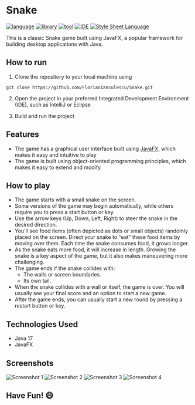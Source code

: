 # Snake

[![language](https://img.shields.io/badge/language-Java%2017-blue?labelColor=gray&style=flat&link=https://www.java.com/en/)](https://www.java.com/en/)
[![library](https://img.shields.io/badge/library-JavaFX-green?labelColor=gray&style=flat&link=https://openjfx.io/)](https://openjfx.io/)
[![tool](https://img.shields.io/badge/tool-Scene%20Builder-orange?labelColor=gray&style=flat&link=https://gluonhq.com/products/scene-builder/)](https://gluonhq.com/products/scene-builder/)
[![IDE](https://img.shields.io/badge/IDE-IntelliJ%20IDEA-green?labelColor=gray&style=flat&link=https://www.jetbrains.com/idea/)](https://www.jetbrains.com/idea/)
[![Style Sheet Language](https://img.shields.io/badge/Style%20Sheet%20Language-CSS-blue?labelColor=gray&style=flat&link=https://developer.mozilla.org/en-US/docs/Web/CSS)](https://developer.mozilla.org/en-US/docs/Web/CSS)

This is a classic Snake game built using JavaFX, a popular framework for building desktop applications with Java. 

## How to run

1. Clone the repository to your local machine using 
```
git clone https://github.com/FlorianIanculescu/Snake.git
```
2. Open the project in your preferred Integrated Development Environment (IDE), such as IntelliJ or Eclipse
    
3. Build and run the project

## Features

  - The game has a graphical user interface built using [JavaFX](https://openjfx.io/), which makes it easy and intuitive to play 
  - The game is built using object-oriented programming principles, which makes it easy to extend and modify
  
## How to play

  - The game starts with a small snake on the screen.
  - Some versions of the game may begin automatically, while others require you to press a start button or key.
  - Use the arrow keys (Up, Down, Left, Right) to steer the snake in the desired direction.
  - You'll see food items (often depicted as dots or small objects) randomly placed on the screen. Direct your snake to "eat" these food items by moving over them. Each time the snake consumes food, it grows longer.
  - As the snake eats more food, it will increase in length. Growing the snake is a key aspect of the game, but it also makes maneuvering more challenging.
  - The game ends if the snake collides with:
    - The walls or screen boundaries.
    - Its own tail.
  - When the snake collides with a wall or itself, the game is over. You will usually see your final score and an option to start a new game.
  - After the game ends, you can usually start a new round by pressing a restart button or key.
    
## Technologies Used

  - Java 17
  - JavaFX

## Screenshots
![Screenshot 1](https://github.com/FlorianIanculescu/TicTacToe/assets/46021975/5e151fb7-ce01-49aa-bf62-dcea3d089954)
![Screenshot 2](https://github.com/FlorianIanculescu/TicTacToe/assets/46021975/cf978656-cd7d-47dd-8257-24e395218202)
![Screenshot 3](https://github.com/FlorianIanculescu/TicTacToe/assets/46021975/45e7d167-cc3f-4b16-a1bd-e39f2deba546)
![Screenshot 4](https://github.com/FlorianIanculescu/TicTacToe/assets/46021975/8c70bf99-b4ce-4555-a32f-7f8881b63799)

## Have Fun! 😄
